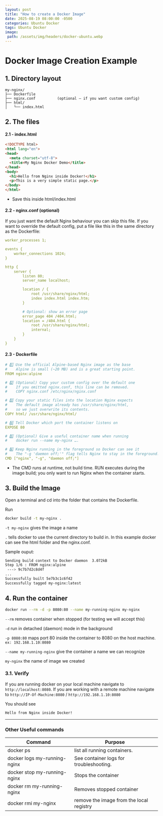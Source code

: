 ```yaml
---
layout: post
title: "How to create a Docker Image"
date: 2025-08-19 08:00:00 -0500
categories: Ubuntu Docker
tags: Ubuntu Docker
image:
 path: /assets/img/headers/docker-ubuntu.webp
---
```


# Docker Image Creation Example

## 1. Directory layout

``` 
my-nginx/
├── Dockerfile
├── nginx.conf          (optional – if you want custom config)
├── html/
│   └── index.html
```
## 2. The files

#### 2.1 - index.html

```html
<!DOCTYPE html>
<html lang="en">
<head>
  <meta charset="utf-8">
  <title>My Nginx Docker Demo</title>
</head>
<body>
  <h1>Hello from Nginx inside Docker!</h1>
  <p>This is a very simple static page.</p>
</body>
</html>
```
- Save this inside html/index.html

#### 2.2 - nginx.conf (optional)

If you just want the default Nginx behaviour you can skip this file.
If you want to override the default config, put a file like this in the same directory as the Dockerfile:
```yaml
worker_processes 1;

events {
    worker_connections 1024;
}

http {
    server {
        listen 80;
        server_name localhost;

        location / {
            root /usr/share/nginx/html;
            index index.html index.htm;
        }

        # Optional: show an error page
        error_page 404 /404.html;
        location = /404.html {
            root /usr/share/nginx/html;
            internal;
        }
    }
}
```

#### 2.3 - Dockerfile

```yaml
# 1️⃣ Use the official Alpine‑based Nginx image as the base
#    Alpine is small (~20 MB) and is a great starting point.
FROM nginx:alpine

# 2️⃣ (Optional) Copy your custom config over the default one
#    If you omitted nginx.conf, this line can be removed.
#    COPY nginx.conf /etc/nginx/nginx.conf

# 3️⃣ Copy your static files into the location Nginx expects
#    The default image already has /usr/share/nginx/html,
#    so we just overwrite its contents.
COPY html/ /usr/share/nginx/html/

# 4️⃣ Tell Docker which port the container listens on
EXPOSE 80

# 5️⃣ (Optional) Give a useful container name when running
#    docker run --name my-nginx ….

# 6️⃣ Keep Nginx running in the foreground so Docker can see it
#    The "-g 'daemon off;'" flag tells Nginx to stay in the foreground.
CMD ["nginx", "-g", "daemon off;"]
```
- The CMD runs at runtime, not build time.
RUN executes during the image build; you only want to run Nginx when the container starts.


## 3. Build the Image

Open a terminal and cd into the folder that contains the Dockerfile.


Run 
```bash
docker build -t my-nginx .
```
`-t my-nginx` gives the image a name

`.` tells docker to use the current directory to build in. In this example docker can see the html folder and the nginx.conf.

Sample ouput:
```bash
Sending build context to Docker daemon  3.072kB
Step 1/6 : FROM nginx:alpine
 ---> 9c7b7d2c8d4f
...
Successfully built 5e7b3c1c6f42
Successfully tagged my-nginx:latest
```

## 4. Run the container

```bash
docker run --rm -d -p 8080:80 --name my-running-nginx my-nginx
```
`--rm` removes container when stopped (for testing we will accept this)

`-d` run in detached (daemon) mode in the background

`-p 8080:80` maps port 80 inside the container to 8080 on the host machine. `ex: 192.168.1.10:8080`

`--name my-running-nginx` give the container a name we can recognize

`my-nginx` the name of image we created

### 3.1. Verify

If you are running docker on your local machine navigate to `http://localhost:8080`. If you are working with a remote machine navigate to `http://IP-Of-Machine:8080` / `http://192.168.1.10:8080`

You should see
```
Hello from Nginx inside Docker!
```

---
### Other Useful commands

| Command | Purpose|
|---------|--------|
|docker ps| list all running containers.|
|docker logs my-running-nginx| See container logs for troubleshooting.|
|docker stop my-running-nginx| Stops the container|
|docker rm my-running-nginx| Removes stopped container|
|docker rmi my-nginx| remove the image from the local registry|



